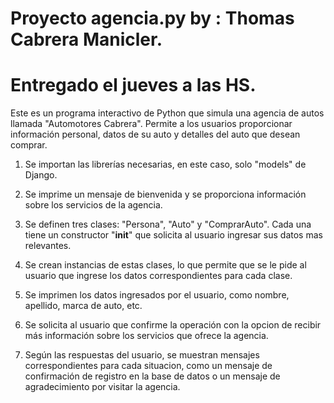 # Proyecto agencia.py by : Thomas Cabrera Manicler. 
# Entregado el jueves a las HS.

Este es un programa interactivo de Python que simula una agencia de autos llamada "Automotores Cabrera". Permite a los usuarios proporcionar información personal, datos de su auto y detalles del auto que desean comprar.


1. Se importan las librerías necesarias, en este caso, solo "models" de Django.

2. Se imprime un mensaje de bienvenida y se proporciona información sobre los servicios de la agencia.

3. Se definen tres clases: "Persona", "Auto" y "ComprarAuto". Cada una tiene un constructor "__init__" que solicita al usuario ingresar sus datos mas  relevantes.

4. Se crean instancias de estas clases, lo que permite que se le pide al usuario que ingrese los datos correspondientes para cada clase.

5. Se imprimen los datos ingresados por el usuario, como nombre, apellido, marca de auto, etc.

6. Se solicita al usuario que confirme la operación con la opcion de recibir más información sobre los servicios que ofrece la agencia.

7. Según las respuestas del usuario, se muestran mensajes correspondientes para cada situacion, como un mensaje de confirmación de registro en la base de datos o un mensaje de agradecimiento por visitar la agencia.
